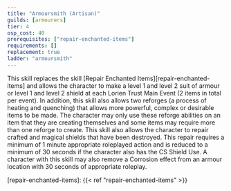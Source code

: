 ```yaml
---
title: "Armoursmith (Artisan)"
guilds: [armourers]
tier: 4
osp_cost: 40
prerequisites: ["repair-enchanted-items"]
requirements: []
replacement: true
ladder: "armoursmith"
---
```

This skill replaces the skill [Repair Enchanted Items][repair-enchanted-items] and allows the character to make a level 1 and level 2 suit of armour or level 1 and level 2 shield at each Lorien Trust Main Event (2 items in total per event). In addition, this skill also allows two reforges (a process of heating and quenching) that allows more powerful, complex or desirable items to be made. The character may only use these reforge abilities on an item that they are creating themselves and some items may require more than one reforge to create. This skill also allows the character to repair crafted and magical shields that have been destroyed. This repair requires a minimum of 1 minute appropriate roleplayed action and is reduced to a minimum of 30 seconds if the character also has the CS Shield Use. A character with this skill may also remove a Corrosion effect from an armour location with 30 seconds of appropriate roleplay.

[repair-enchanted-items]: {{< ref "repair-enchanted-items" >}}
